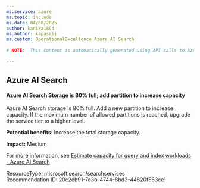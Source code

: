 ```yaml
---
ms.service: azure
ms.topic: include
ms.date: 04/08/2025
author: kanika1894
ms.author: kapasrij
ms.custom: OperationalExcellence Azure AI Search
  
# NOTE:  This content is automatically generated using API calls to Azure. Any edits made on these files will be overwritten in the next run of the script. 
  
---
```

  
## Azure AI Search  
  
<!--20c2eb91-7c3b-4744-8bd3-44820f563ce1_begin-->

#### Azure AI Search Storage is 80% full; add partition to increase capacity  
  
Azure AI Search storage is 80% full. Add a new partition to increase capacity. If the maximum number of allowed partitions is reached, upgrade the service tier to a higher level.  
  
**Potential benefits**: Increase the total storage capacity.  

**Impact:** Medium
  
For more information, see [Estimate capacity for query and index workloads - Azure AI Search](/azure/search/search-capacity-planning)  

ResourceType: microsoft.search/searchservices  
Recommendation ID: 20c2eb91-7c3b-4744-8bd3-44820f563ce1  


<!--20c2eb91-7c3b-4744-8bd3-44820f563ce1_end-->

<!--articleBody-->
